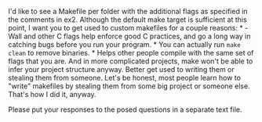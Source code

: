 I'd like to see a Makefile per folder with the additional flags as specified in the comments in ex2. Although the default make target is sufficient at this point, I want you to get used to custom makefiles for a couple reasons:
    * -Wall and other C flags help enforce good C practices, and go a long way in catching bugs before you run your program.
    * You can actually run `make clean` to remove binaries.
    * Helps other people compile with the same set of flags that you are. And in more complicated projects, make won't be able to infer your project structure anyway. Better get used to writing them or stealing them from someone. Let's be honest, most people learn how to "write" makefiles by stealing them from some big project or someone else. That's how I did it, anyway. 

Please put your responses to the posed questions in a separate text file. 
